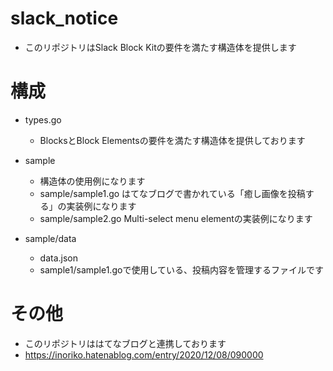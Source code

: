 # slack_notice
- このリポジトリはSlack Block Kitの要件を満たす構造体を提供します

# 構成
- types.go
  - BlocksとBlock Elementsの要件を満たす構造体を提供しております

- sample
  - 構造体の使用例になります
  - sample/sample1.go はてなブログで書かれている「癒し画像を投稿する」の実装例になります
  - sample/sample2.go Multi-select menu elementの実装例になります

- sample/data
  - data.json
  - sample1/sample1.goで使用している、投稿内容を管理するファイルです

# その他
- このリポジトリははてなブログと連携しております
- https://inoriko.hatenablog.com/entry/2020/12/08/090000
